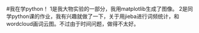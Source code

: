 #我在学python！
1是我大物实验的一部分，我用matplotlib生成了图像。
2是同学python课的作业，我有兴趣就做了一下，关于用jieba进行词频统计，和wordcloud画词云图。不过由于时间问题，做得不太好。
